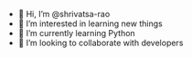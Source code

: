 - 👋 Hi, I’m @shrivatsa-rao
- 👀 I’m interested in learning new things
- 🌱 I’m currently learning Python
- 💞️ I’m looking to collaborate with developers

<!---
shrivatsa-rao/shrivatsa-rao is a ✨ special ✨ repository because its `README.md` (this file) appears on your GitHub profile.
You can click the Preview link to take a look at your changes.
--->
